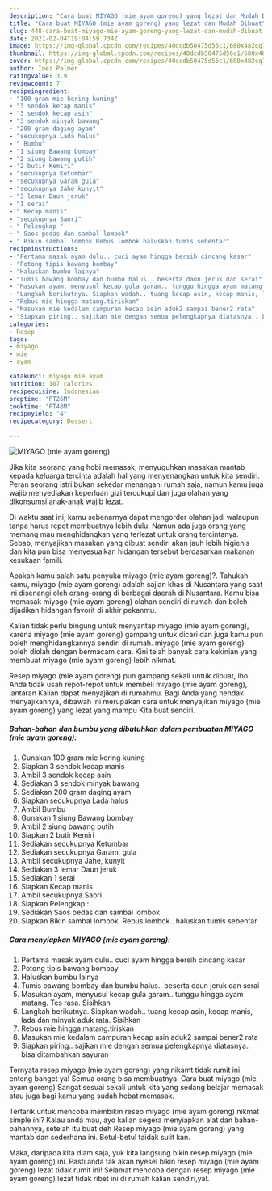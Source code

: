 ```yaml
---
description: "Cara buat MIYAGO (mie ayam goreng) yang lezat dan Mudah Dibuat"
title: "Cara buat MIYAGO (mie ayam goreng) yang lezat dan Mudah Dibuat"
slug: 448-cara-buat-miyago-mie-ayam-goreng-yang-lezat-dan-mudah-dibuat
date: 2021-02-04T19:04:59.734Z
image: https://img-global.cpcdn.com/recipes/40dcdb50475d56c1/680x482cq70/miyago-mie-ayam-goreng-foto-resep-utama.jpg
thumbnail: https://img-global.cpcdn.com/recipes/40dcdb50475d56c1/680x482cq70/miyago-mie-ayam-goreng-foto-resep-utama.jpg
cover: https://img-global.cpcdn.com/recipes/40dcdb50475d56c1/680x482cq70/miyago-mie-ayam-goreng-foto-resep-utama.jpg
author: Inez Palmer
ratingvalue: 3.9
reviewcount: 7
recipeingredient:
- "100 gram mie kering kuning"
- "3 sendok kecap manis"
- "3 sendok kecap asin"
- "3 sendok minyak bawang"
- "200 gram daging ayam"
- "secukupnya Lada halus"
- " Bumbu"
- "1 siung Bawang bombay"
- "2 siung bawang putih"
- "2 butir Kemiri"
- "secukupnya Ketumbar"
- "secukupnya Garam gula"
- "secukupnya Jahe kunyit"
- "3 lemar Daun jeruk"
- "1 serai"
- " Kecap manis"
- "secukupnya Saori"
- " Pelengkap "
- " Saos pedas dan sambal lombok"
- " Bikin sambal lombok Rebus lombok haluskan tumis sebentar"
recipeinstructions:
- "Pertama masak ayam dulu.. cuci ayam hingga bersih cincang kasar"
- "Potong tipis bawang bombay"
- "Haluskan bumbu lainya"
- "Tumis bawang bombay dan bumbu halus.. beserta daun jeruk dan serai"
- "Masukan ayam, menyusul kecap gula garam.. tunggu hingga ayam matang. Tes rasa. Sisihkan"
- "Langkah berikutnya. Siapkan wadah.. tuang kecap asin, kecap manis, lada dan minyak aduk rata. Sisihkan"
- "Rebus mie hingga matang.tiriskan"
- "Masukan mie kedalam campuran kecap asin aduk2 sampai bener2 rata"
- "Siapkan piring.. sajikan mie dengan semua pelengkapnya diatasnya.. bisa ditambahkan sayuran"
categories:
- Resep
tags:
- miyago
- mie
- ayam

katakunci: miyago mie ayam 
nutrition: 107 calories
recipecuisine: Indonesian
preptime: "PT26M"
cooktime: "PT48M"
recipeyield: "4"
recipecategory: Dessert

---
```



![MIYAGO (mie ayam goreng)](https://img-global.cpcdn.com/recipes/40dcdb50475d56c1/680x482cq70/miyago-mie-ayam-goreng-foto-resep-utama.jpg)

Jika kita seorang yang hobi memasak, menyuguhkan masakan mantab kepada keluarga tercinta adalah hal yang menyenangkan untuk kita sendiri. Peran seorang istri bukan sekedar menangani rumah saja, namun kamu juga wajib menyediakan keperluan gizi tercukupi dan juga olahan yang dikonsumsi anak-anak wajib lezat.

Di waktu  saat ini, kamu sebenarnya dapat mengorder olahan jadi walaupun tanpa harus repot membuatnya lebih dulu. Namun ada juga orang yang memang mau menghidangkan yang terlezat untuk orang tercintanya. Sebab, menyajikan masakan yang dibuat sendiri akan jauh lebih higienis dan kita pun bisa menyesuaikan hidangan tersebut berdasarkan makanan kesukaan famili. 



Apakah kamu salah satu penyuka miyago (mie ayam goreng)?. Tahukah kamu, miyago (mie ayam goreng) adalah sajian khas di Nusantara yang saat ini disenangi oleh orang-orang di berbagai daerah di Nusantara. Kamu bisa memasak miyago (mie ayam goreng) olahan sendiri di rumah dan boleh dijadikan hidangan favorit di akhir pekanmu.

Kalian tidak perlu bingung untuk menyantap miyago (mie ayam goreng), karena miyago (mie ayam goreng) gampang untuk dicari dan juga kamu pun boleh menghidangkannya sendiri di rumah. miyago (mie ayam goreng) boleh diolah dengan bermacam cara. Kini telah banyak cara kekinian yang membuat miyago (mie ayam goreng) lebih nikmat.

Resep miyago (mie ayam goreng) pun gampang sekali untuk dibuat, lho. Anda tidak usah repot-repot untuk membeli miyago (mie ayam goreng), lantaran Kalian dapat menyajikan di rumahmu. Bagi Anda yang hendak menyajikannya, dibawah ini merupakan cara untuk menyajikan miyago (mie ayam goreng) yang lezat yang mampu Kita buat sendiri.

<!--inarticleads1-->

##### Bahan-bahan dan bumbu yang dibutuhkan dalam pembuatan MIYAGO (mie ayam goreng):

1. Gunakan 100 gram mie kering kuning
1. Siapkan 3 sendok kecap manis
1. Ambil 3 sendok kecap asin
1. Sediakan 3 sendok minyak bawang
1. Sediakan 200 gram daging ayam
1. Siapkan secukupnya Lada halus
1. Ambil  Bumbu
1. Gunakan 1 siung Bawang bombay
1. Ambil 2 siung bawang putih
1. Siapkan 2 butir Kemiri
1. Sediakan secukupnya Ketumbar
1. Sediakan secukupnya Garam, gula
1. Ambil secukupnya Jahe, kunyit
1. Sediakan 3 lemar Daun jeruk
1. Sediakan 1 serai
1. Siapkan  Kecap manis
1. Ambil secukupnya Saori
1. Siapkan  Pelengkap :
1. Sediakan  Saos pedas dan sambal lombok
1. Siapkan  Bikin sambal lombok. Rebus lombok.. haluskan tumis sebentar




<!--inarticleads2-->

##### Cara menyiapkan MIYAGO (mie ayam goreng):

1. Pertama masak ayam dulu.. cuci ayam hingga bersih cincang kasar
1. Potong tipis bawang bombay
1. Haluskan bumbu lainya
1. Tumis bawang bombay dan bumbu halus.. beserta daun jeruk dan serai
1. Masukan ayam, menyusul kecap gula garam.. tunggu hingga ayam matang. Tes rasa. Sisihkan
1. Langkah berikutnya. Siapkan wadah.. tuang kecap asin, kecap manis, lada dan minyak aduk rata. Sisihkan
1. Rebus mie hingga matang.tiriskan
1. Masukan mie kedalam campuran kecap asin aduk2 sampai bener2 rata
1. Siapkan piring.. sajikan mie dengan semua pelengkapnya diatasnya.. bisa ditambahkan sayuran




Ternyata resep miyago (mie ayam goreng) yang nikamt tidak rumit ini enteng banget ya! Semua orang bisa membuatnya. Cara buat miyago (mie ayam goreng) Sangat sesuai sekali untuk kita yang sedang belajar memasak atau juga bagi kamu yang sudah hebat memasak.

Tertarik untuk mencoba membikin resep miyago (mie ayam goreng) nikmat simple ini? Kalau anda mau, ayo kalian segera menyiapkan alat dan bahan-bahannya, setelah itu buat deh Resep miyago (mie ayam goreng) yang mantab dan sederhana ini. Betul-betul taidak sulit kan. 

Maka, daripada kita diam saja, yuk kita langsung bikin resep miyago (mie ayam goreng) ini. Pasti anda tak akan nyesel bikin resep miyago (mie ayam goreng) lezat tidak rumit ini! Selamat mencoba dengan resep miyago (mie ayam goreng) lezat tidak ribet ini di rumah kalian sendiri,ya!.

